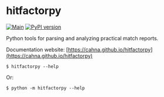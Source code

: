 # hitfactorpy

[![Main](https://github.com/cahna/hitfactorpy/actions/workflows/main.yaml/badge.svg)](https://github.com/cahna/hitfactorpy/actions/workflows/main.yaml)
[![PyPI version](https://badge.fury.io/py/hitfactorpy.svg)](https://badge.fury.io/py/hitfactorpy)

Python tools for parsing and analyzing practical match reports.

Documentation website: [https://cahna.github.io/hitfactorpy](https://cahna.github.io/hitfactorpy)

```console
$ hitfactorpy --help
```

Or:

```console
$ python -m hitfactorpy --help
```
